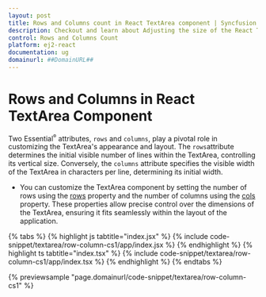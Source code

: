 ```yaml
---
layout: post
title: Rows and Columns count in React TextArea component | Syncfusion
description: Checkout and learn about Adjusting the size of the React TextArea component of Syncfusion Essential JS 2 and more.
control: Rows and Columns Count
platform: ej2-react
documentation: ug
domainurl: ##DomainURL##
---
```


# Rows and Columns in React TextArea Component

Two Essential<sup style="font-size:70%">&reg;</sup> attributes, `rows` and `columns`, play a pivotal role in customizing the TextArea's appearance and layout.
The `rows`attribute determines the initial visible number of lines within the TextArea, controlling its vertical size. Conversely, the `columns` attribute specifies the visible width of the TextArea in characters per line, determining its initial width.


* You can customize the TextArea component by setting the number of rows using the [rows](https://ej2.syncfusion.com/react/documentation/api/textarea/#rows) property and the number of columns using the [cols](https://ej2.syncfusion.com/react/documentation/api/textarea/#cols) property. These properties allow precise control over the dimensions of the TextArea, ensuring it fits seamlessly within the layout of the application.

{% tabs %}
{% highlight js tabtitle="index.jsx" %}
{% include code-snippet/textarea/row-column-cs1/app/index.jsx %}
{% endhighlight %}
{% highlight ts tabtitle="index.tsx" %}
{% include code-snippet/textarea/row-column-cs1/app/index.tsx %}
{% endhighlight %}
{% endtabs %}

{% previewsample "page.domainurl/code-snippet/textarea/row-column-cs1" %}
